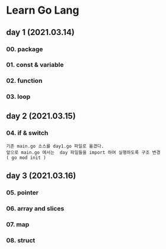 # Learn Go Lang

## day 1 (2021.03.14)

### 00. package
### 01. const & variable
### 02. function
### 03. loop

## day 2 (2021.03.15)

### 04. if & switch

``` 
기존 main.go 소스를 day1.go 파일로 옮겼다.
앞으로 main.go 에서는  day 파일들을 import 하여 실행하도록 구조 변경
( go mod init )
```

## day 3 (2021.03.16)

### 05. pointer
### 06. array and slices
### 07. map
### 08. struct